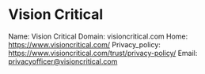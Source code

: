 
# Vision Critical

Name: Vision Critical
Domain: visioncritical.com
Home: https://www.visioncritical.com/
Privacy_policy: https://www.visioncritical.com/trust/privacy-policy/
Email: privacyofficer@visioncritical.com
